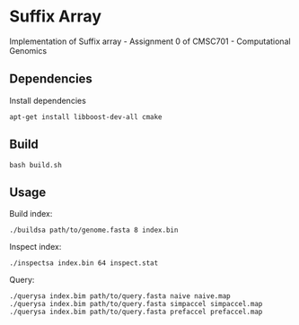 # Suffix Array
Implementation of Suffix array - Assignment 0 of CMSC701 - Computational Genomics

## Dependencies
Install dependencies
```shell
apt-get install libboost-dev-all cmake
```

## Build
```shell
bash build.sh
```

## Usage
Build index:
```shell
./buildsa path/to/genome.fasta 8 index.bin
```
Inspect index:
```shell
./inspectsa index.bin 64 inspect.stat
```
Query:
```shell
./querysa index.bim path/to/query.fasta naive naive.map
./querysa index.bim path/to/query.fasta simpaccel simpaccel.map
./querysa index.bim path/to/query.fasta prefaccel prefaccel.map
```